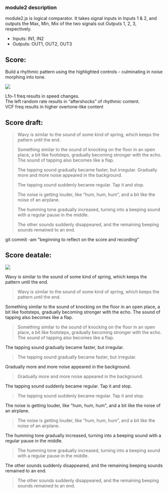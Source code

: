### module2 description
module2.js is logical comparator. It takes signal inputs in Inputs 1 & 2, and outputs the Max, Min, Mix of the two signals out Outputs 1, 2, 3, respectively. 

- Inputs: IN1, IN2
- Outputs: OUT1, OUT2, OUT3

## Score:

Build a rhythmic pattern using the highlighted controls - culminating in noise morphing into tone.

<img src="https://i.imgur.com/PRBBGu9.png">

Lfo-1 freq results in speed changes.<br/>
The left random rate results in “aftershocks” of rhythmic content.<br/>
VCF freq results in higher overtone-like content

## Score draft:
> Wavy is similar to the sound of some kind of spring, which keeps the pattern until the end.
>
>Something similar to the sound of knocking on the floor in an open place, a bit like footsteps, gradually becoming stronger with the echo. The sound of tapping also becomes like a flap.
>
>The tapping sound gradually became faster, but irregular.
>Gradually more and more noise appeared in the background.
>
>The tapping sound suddenly became regular. Tap it and stop.
>
>The noise is getting louder, like "hum, hum, hum", and a bit like the noise of an airplane.
>
>The humming tone gradually increased, turning into a beeping sound with a regular pause in the middle.
>
>The other sounds suddenly disappeared, and the remaining beeping sounds remained to an end.

git commit -am "beginning to reflect on the score and recording"
## Score deatale:

<img src= "https://drive.google.com/uc?export=view&id=1pPS8yLB9XVKNuwFIQmaYykhDu7n7IkEv">

Wavy is similar to the sound of some kind of spring, which keeps the pattern until the end.
> Wavy is similar to the sound of some kind of spring, which keeps the pattern until the end.

Something similar to the sound of knocking on the floor in an open place, a bit like footsteps, gradually becoming stronger with the echo. The sound of tapping also becomes like a flap.
>Something similar to the sound of knocking on the floor in an open place, a bit like footsteps, gradually becoming stronger with the echo. The sound of tapping also becomes like a flap.

The tapping sound gradually became faster, but irregular.
>The tapping sound gradually became faster, but irregular.

Gradually more and more noise appeared in the background.
>Gradually more and more noise appeared in the background.

The tapping sound suddenly became regular. Tap it and stop.
>The tapping sound suddenly became regular. Tap it and stop.

The noise is getting louder, like "hum, hum, hum", and a bit like the noise of an airplane.
>The noise is getting louder, like "hum, hum, hum", and a bit like the noise of an airplane.

The humming tone gradually increased, turning into a beeping sound with a regular pause in the middle.
>The humming tone gradually increased, turning into a beeping sound with a regular pause in the middle.

The other sounds suddenly disappeared, and the remaining beeping sounds remained to an end.
>The other sounds suddenly disappeared, and the remaining beeping sounds remained to an end.